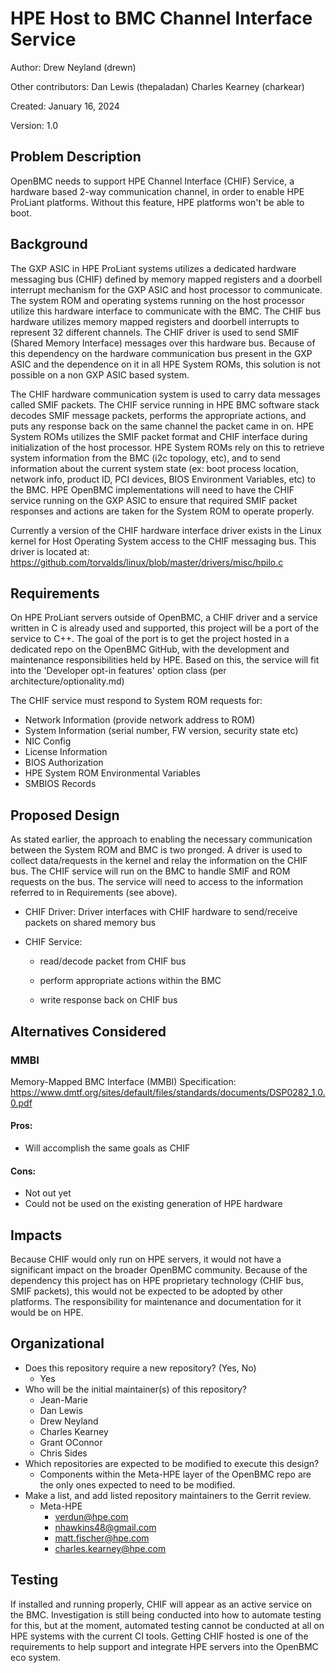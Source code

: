 # HPE Host to BMC Channel Interface Service

Author: 
Drew Neyland (drewn)

Other contributors: 
Dan Lewis (thepaladan)
Charles Kearney (charkear)

Created: January 16, 2024

Version: 1.0

## Problem Description 

OpenBMC needs to support HPE Channel Interface (CHIF) Service, a hardware 
based 2-way communication channel, in order to enable HPE ProLiant 
platforms. Without this feature, HPE platforms won't be able to boot.

## Background

The GXP ASIC in HPE ProLiant systems utilizes a dedicated hardware messaging 
bus (CHIF) defined by memory mapped registers and a doorbell interrupt 
mechanism for the GXP ASIC and host processor to communicate. The system ROM 
and operating systems running on the host processor utilize this hardware 
interface to communicate with the BMC. The CHIF bus hardware utilizes memory 
mapped registers and doorbell interrupts to represent 32 different channels. 
The CHIF driver is used to send SMIF (Shared Memory Interface) messages over 
this hardware bus. Because of this dependency on the hardware communication 
bus present in the GXP ASIC and the dependence on it in all HPE System ROMs, 
this solution is not possible on a non GXP ASIC based system.

The CHIF hardware communication system is used to carry data messages called 
SMIF packets. The CHIF service running in HPE BMC software stack decodes 
SMIF message packets, performs the appropriate actions, and puts any response 
back on the same channel the packet came in on. HPE System ROMs utilizes the 
SMIF packet format and CHIF interface during initialization of the host 
processor. HPE System ROMs rely on this to retrieve system information from 
the BMC (i2c topology, etc), and to send information about the current system 
state (ex: boot process location, network info, product ID, PCI devices, BIOS 
Environment Variables, etc) to the BMC. HPE OpenBMC implementations will need 
to have the CHIF service running on the GXP ASIC to ensure that required SMIF 
packet responses and actions are taken for the System ROM to operate properly. 

Currently a version of the CHIF hardware interface driver exists in the Linux 
kernel for Host Operating System access to the CHIF messaging bus. This driver 
is located at:
https://github.com/torvalds/linux/blob/master/drivers/misc/hpilo.c 

## Requirements

On HPE ProLiant servers outside of OpenBMC, a CHIF driver and a service 
written in C is already used and supported, this project will be a port of the 
service to C++. The goal of the port is to get the project hosted in a 
dedicated repo on the OpenBMC GitHub, with the development and maintenance 
responsibilities held by HPE. Based on this, the service will fit into the 
'Developer opt-in features' option class (per architecture/optionality.md)

The CHIF service must respond to System ROM requests for:
- Network Information (provide network address to ROM)
- System Information (serial number, FW version, security state etc)
- NIC Config
- License Information
- BIOS Authorization
- HPE System ROM Environmental Variables
- SMBIOS Records

## Proposed Design

As stated earlier, the approach to enabling the necessary communication 
between the System ROM and BMC is two pronged. A driver is used to collect 
data/requests in the kernel and relay the information on the CHIF bus. The 
CHIF service will run on the BMC to handle SMIF and ROM requests on the bus. 
The service will need to access to the information referred to in Requirements 
(see above).

- CHIF Driver: Driver interfaces with CHIF hardware to send/receive packets on
 shared memory bus

- CHIF Service:
    - read/decode packet from CHIF bus

    - perform appropriate actions within the BMC

    - write response back on CHIF bus 

## Alternatives Considered


### MMBI
Memory-Mapped BMC Interface (MMBI) Specification: 
https://www.dmtf.org/sites/default/files/standards/documents/DSP0282_1.0.0.pdf

#### Pros:
- Will accomplish the same goals as CHIF
#### Cons:
- Not out yet
- Could not be used on the existing generation of HPE hardware


## Impacts

Because CHIF would only run on HPE servers, it would not have a significant 
impact on the broader OpenBMC community. Because of the dependency this 
project has on HPE proprietary technology (CHIF bus, SMIF packets), this 
would not be expected to be adopted by other platforms. The responsibility for
maintenance and documentation for it would be on HPE.

## Organizational

- Does this repository require a new repository? (Yes, No)
    - Yes
- Who will be the initial maintainer(s) of this repository?
   - Jean-Marie
   - Dan Lewis
   - Drew Neyland
   - Charles Kearney
   - Grant OConnor
   - Chris Sides
- Which repositories are expected to be modified to execute this design?
   - Components within the Meta-HPE layer of the OpenBMC repo are the only 
   ones expected to need to be modified.
- Make a list, and add listed repository maintainers to the Gerrit review.
    - Meta-HPE
        - verdun@hpe.com
        - nhawkins48@gmail.com
        - matt.fischer@hpe.com
        - charles.kearney@hpe.com

## Testing

If installed and running properly, CHIF will appear as an active service on 
the BMC. Investigation is still being conducted into how to automate testing 
for this, but at the moment, automated testing cannot be conducted at all on 
HPE systems with the current CI tools. Getting CHIF hosted is one of the 
requirements to help support and integrate HPE servers into the OpenBMC eco 
system.
